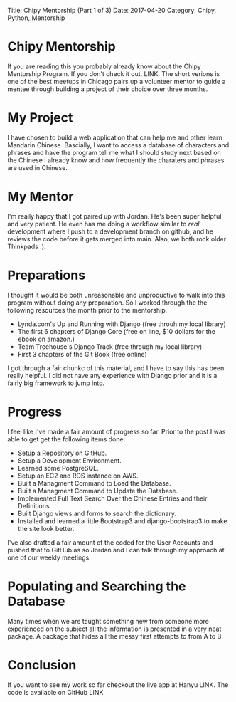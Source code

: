  Title: Chipy Mentorship (Part 1 of 3) 
 Date: 2017-04-20 
 Category: Chipy, Python, Mentorship


# Chipy Mentorship
 If you are reading this you probably already know about the Chipy Mentorship
 Program. If you don't check it out. LINK. The short verions is one of the
 best meetups in Chicago pairs up a volunteer mentor to guide a mentee
 through building a project of their choice over three months.


# My Project
 I have chosen to build a web application that can help me and other learn
 Mandarin Chinese. Bascially, I want to access a database of characters and
 phrases and have the program tell me what I should study next based on the
 Chinese I already know and how frequently the charaters and phrases are used
 in Chinese.


# My Mentor
I'm really happy that I got paired up with Jordan.  He's been super helpful and
very patient. He even has me doing a workflow similar to *real* development where I 
push to a development branch on github, and he reviews the code before it gets merged
into main.  Also, we both rock older Thinkpads :).


# Preparations
 I thought it would be both unreasonable and unproductive to walk into this
 program without doing any preparation.  So I worked through the the following 
 resources the month prior to the mentorship.

 - Lynda.com's Up and Running with Django (free throuh my local library)
 - The first 6 chapters of Django Core (free on line, $10 dollars for the ebook on amazon.)
 - Team Treehouse's Django Track (free through my local library)
 - First 3 chapters of the Git Book (free online)
 
 I got through a fair chunkc of this material, and I have to say this has been really helpful.
 I did not have any experience with Django prior and it is a fairly big framework to jump into.  

# Progress
I feel like I've made a fair amount of progress so far.  Prior to the post I was able to get 
get the following items done:

- Setup a Repository on GitHub.  
- Setup a Development Environment.
- Learned some PostgreSQL.
- Setup an EC2 and RDS instance on AWS.
- Built a Managment Command to Load the Database.
- Built a Managment Command to Update the Database.
- Implemented Full Text Search Over the Chinese Entries and their Definitions.
- Built Django views and forms to search the dictionary.
- Installed and learned a little Bootstrap3 and django-bootstrap3 to make the site look better.

I've also drafted a fair amount of the coded for the User Accounts and pushed that to GitHub as
so Jordan and I can talk through my approach at one of our weekly meetings.  

# Populating and Searching the Database
Many times when we are taught something new from someone more experienced on the subject all the
information is presented in a very neat package.  A package that hides all the messy first attempts
to from A to B.  



# Conclusion
If you want to see my work so far checkout the live app at Hanyu LINK.  The code is available on GitHub LINK